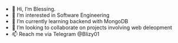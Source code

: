 - 👋 Hi, I’m Blessing.
- 👀 I’m interested in Software Engineering
- 🌱 I’m currently learning backend with MongoDB
- 💞️ I’m looking to collaborate on projects involving web deleopment
- 📫 Reach me via Telegram @Blizy01

<!---
Blizy-01/Blizy-01 is a ✨ special ✨ repository because its `README.md` (this file) appears on your GitHub profile.
You can click the Preview link to take a look at your changes.
--->
